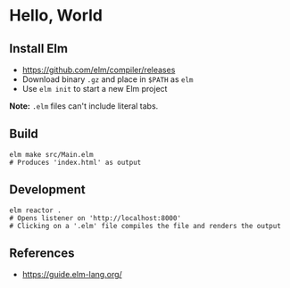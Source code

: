 # Hello, World

## Install Elm

- https://github.com/elm/compiler/releases
- Download binary `.gz` and place in `$PATH` as `elm`
- Use `elm init` to start a new Elm project

**Note:** `.elm` files can't include literal tabs. 

## Build

	elm make src/Main.elm
	# Produces 'index.html' as output

## Development

	elm reactor .
	# Opens listener on 'http://localhost:8000'
	# Clicking on a '.elm' file compiles the file and renders the output

## References

- https://guide.elm-lang.org/


